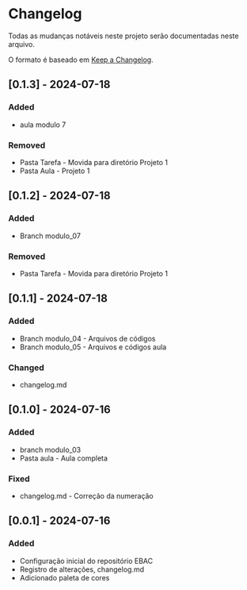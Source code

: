 # Changelog

Todas as mudanças notáveis neste projeto serão documentadas neste arquivo.

O formato é baseado em [Keep a Changelog](https://keepachangelog.com/pt-BR/1.0.0/).

<!-- 
### Added
### Changed
### Deprecated
### Removed
### Fixed
### Security 
-->
## [0.1.3] - 2024-07-18
### Added
- aula modulo 7
### Removed
- Pasta Tarefa - Movida para diretório Projeto 1
- Pasta Aula - Projeto 1
## [0.1.2] - 2024-07-18
### Added
- Branch modulo_07
### Removed
- Pasta Tarefa - Movida para diretório Projeto 1
## [0.1.1] - 2024-07-18
### Added
- Branch modulo_04 - Arquivos de códigos
- Branch modulo_05 - Arquivos e códigos aula
### Changed
- changelog.md
## [0.1.0] - 2024-07-16
### Added
- branch modulo_03 
- Pasta aula - Aula completa
### Fixed
- changelog.md - Correção da numeração
## [0.0.1] - 2024-07-16
### Added
- Configuração inicial do repositório EBAC
- Registro de alterações, changelog.md
- Adicionado paleta de cores